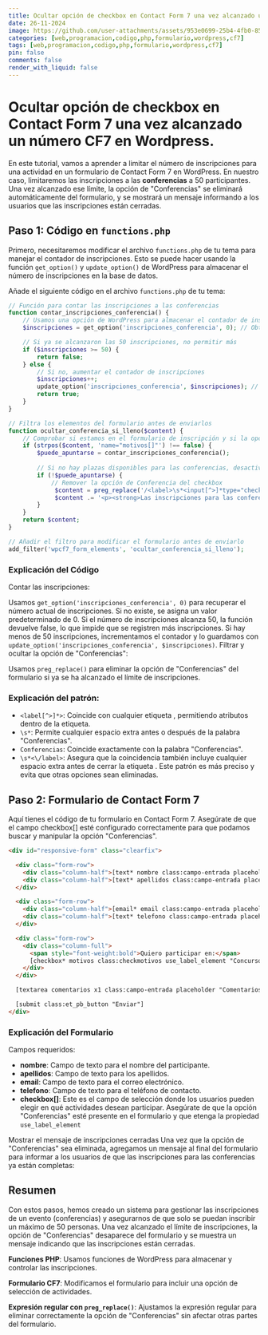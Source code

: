 ```yaml
---
title: Ocultar opción de checkbox en Contact Form 7 una vez alcanzado un número CF7 en Wordpress.
date: 26-11-2024
image: https://github.com/user-attachments/assets/953e0699-25b4-4fb0-85f7-04feec5e6f67
categories: [web,programacion,codigo,php,formulario,wordpress,cf7]
tags: [web,programacion,codigo,php,formulario,wordpress,cf7]
pin: false
comments: false
render_with_liquid: false
---
```

# Ocultar opción de checkbox en Contact Form 7 una vez alcanzado un número CF7 en Wordpress.

En este tutorial, vamos a aprender a limitar el número de inscripciones para una actividad en un formulario de Contact Form 7 en WordPress. En nuestro caso, limitaremos las inscripciones a las **conferencias** a 50 participantes. Una vez alcanzado ese límite, la opción de "Conferencias" se eliminará automáticamente del formulario, y se mostrará un mensaje informando a los usuarios que las inscripciones están cerradas.

## Paso 1: Código en `functions.php`

Primero, necesitaremos modificar el archivo `functions.php` de tu tema para manejar el contador de inscripciones. Esto se puede hacer usando la función `get_option()` y `update_option()` de WordPress para almacenar el número de inscripciones en la base de datos.

Añade el siguiente código en el archivo `functions.php` de tu tema:

```php
// Función para contar las inscripciones a las conferencias
function contar_inscripciones_conferencia() {
    // Usamos una opción de WordPress para almacenar el contador de inscripciones
    $inscripciones = get_option('inscripciones_conferencia', 0); // Obtiene el número de inscripciones (valor por defecto 0)

    // Si ya se alcanzaron las 50 inscripciones, no permitir más
    if ($inscripciones >= 50) {
        return false;
    } else {
        // Si no, aumentar el contador de inscripciones
        $inscripciones++;
        update_option('inscripciones_conferencia', $inscripciones); // Guarda el nuevo número
        return true;
    }
}

// Filtra los elementos del formulario antes de enviarlos
function ocultar_conferencia_si_lleno($content) {
    // Comprobar si estamos en el formulario de inscripción y si la opción "Conferencias" está presente
    if (strpos($content, 'name="motivos[]"') !== false) {
        $puede_apuntarse = contar_inscripciones_conferencia();
        
        // Si no hay plazas disponibles para las conferencias, desactivar la opción de Conferencia
        if (!$puede_apuntarse) {
            // Remover la opción de Conferencia del checkbox
             $content = preg_replace('/<label>\s*<input[^>]*type="checkbox"[^>]*name="motivos\[\]"[^>]*value="Conferencias"[^>]*>\s*<span[^>]*class="wpcf7-list-item-label"[^>]*>\s*Conferencias\s*<\/span>\s*<\/label>/', '', $content);
             $content .= '<p><strong>Las inscripciones para las conferencias ya están completas.</strong></p>';
        }
    }
    return $content;
}

// Añadir el filtro para modificar el formulario antes de enviarlo
add_filter('wpcf7_form_elements', 'ocultar_conferencia_si_lleno');
```

### Explicación del Código
Contar las inscripciones:

Usamos `get_option('inscripciones_conferencia', 0)` para recuperar el número actual de inscripciones. Si no existe, se asigna un valor predeterminado de 0.
Si el número de inscripciones alcanza 50, la función devuelve false, lo que impide que se registren más inscripciones.
Si hay menos de 50 inscripciones, incrementamos el contador y lo guardamos con `update_option('inscripciones_conferencia', $inscripciones)`.
Filtrar y ocultar la opción de "Conferencias":

Usamos `preg_replace()` para eliminar la opción de "Conferencias" del formulario si ya se ha alcanzado el límite de inscripciones.

### Explicación del patrón:

- `<label[^>]*>`: Coincide con cualquier etiqueta <label>, permitiendo atributos dentro de la etiqueta.
- `\s*`: Permite cualquier espacio extra antes o después de la palabra "Conferencias".
- `Conferencias`: Coincide exactamente con la palabra "Conferencias".
- `\s*<\/label>`: Asegura que la coincidencia también incluye cualquier espacio extra antes de cerrar la etiqueta </label>.
Este patrón es más preciso y evita que otras opciones sean eliminadas.

## Paso 2: Formulario de Contact Form 7
Aquí tienes el código de tu formulario en Contact Form 7. Asegúrate de que el campo checkbox[] esté configurado correctamente para que podamos buscar y manipular la opción "Conferencias".

```html
<div id="responsive-form" class="clearfix">

  <div class="form-row">
    <div class="column-half">[text* nombre class:campo-entrada placeholder "Nombre"]</div>
    <div class="column-half">[text* apellidos class:campo-entrada placeholder "Apellidos"]</div>
  </div>

  <div class="form-row">
    <div class="column-half">[email* email class:campo-entrada placeholder "Email"]</div>
    <div class="column-half">[text* telefono class:campo-entrada placeholder "Teléfono"]</div>
  </div>

  <div class="form-row">
    <div class="column-full">
      <span style="font-weight:bold">Quiero participar en:</span>
      [checkbox* motivos class:checkmotivos use_label_element "Concurso de cocina" "Exposición de Arte" "Conciertos de Música" "Concurso de Fotografía" "Intercambio de Idiomas" "Conferencias" "Cortometraje" "Otros"]
    </div>
  </div>

  [textarea comentarios x1 class:campo-entrada placeholder "Comentarios"] Comentarios [/textarea]

  [submit class:et_pb_button "Enviar"]
</div>
```
### Explicación del Formulario

Campos requeridos:

- **nombre**: Campo de texto para el nombre del participante.
- **apellidos**: Campo de texto para los apellidos.
- **email**: Campo de texto para el correo electrónico.
- **telefono**: Campo de texto para el teléfono de contacto.
- **checkbox[]**: Este es el campo de selección donde los usuarios pueden elegir en qué actividades desean participar. Asegúrate de que la opción "Conferencias" esté presente en el formulario y que etenga la propiedad `use_label_element`

Mostrar el mensaje de inscripciones cerradas
Una vez que la opción de "Conferencias" sea eliminada, agregamos un mensaje al final del formulario para informar a los usuarios de que las inscripciones para las conferencias ya están completas:

## Resumen
Con estos pasos, hemos creado un sistema para gestionar las inscripciones de un evento (conferencias) y asegurarnos de que solo se puedan inscribir un máximo de 50 personas. Una vez alcanzado el límite de inscripciones, la opción de "Conferencias" desaparece del formulario y se muestra un mensaje indicando que las inscripciones están cerradas.

**Funciones PHP**: Usamos funciones de WordPress para almacenar y controlar las inscripciones.

**Formulario CF7**: Modificamos el formulario para incluir una opción de selección de actividades.

**Expresión regular con `preg_replace()`**: Ajustamos la expresión regular para eliminar correctamente la opción de "Conferencias" sin afectar otras partes del formulario.
